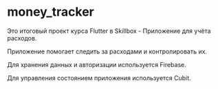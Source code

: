 # money_tracker

Это итоговый проект курса Flutter в Skillbox - Приложение для учёта расходов.

Приложение помогает следить за расходами и контролировать их.

Для хранения данных и авторизации используется Firebase.

Для управления состоянием приложения используется Cubit. 